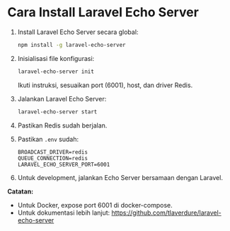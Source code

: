 # Cara Install Laravel Echo Server

1. Install Laravel Echo Server secara global:
   ```bash
   npm install -g laravel-echo-server
   ```

2. Inisialisasi file konfigurasi:
   ```bash
   laravel-echo-server init
   ```

   Ikuti instruksi, sesuaikan port (6001), host, dan driver Redis.

3. Jalankan Laravel Echo Server:
   ```bash
   laravel-echo-server start
   ```

4. Pastikan Redis sudah berjalan.

5. Pastikan `.env` sudah:
   ```
   BROADCAST_DRIVER=redis
   QUEUE_CONNECTION=redis
   LARAVEL_ECHO_SERVER_PORT=6001
   ```

6. Untuk development, jalankan Echo Server bersamaan dengan Laravel.

**Catatan:**  
- Untuk Docker, expose port 6001 di docker-compose.
- Untuk dokumentasi lebih lanjut: https://github.com/tlaverdure/laravel-echo-server
